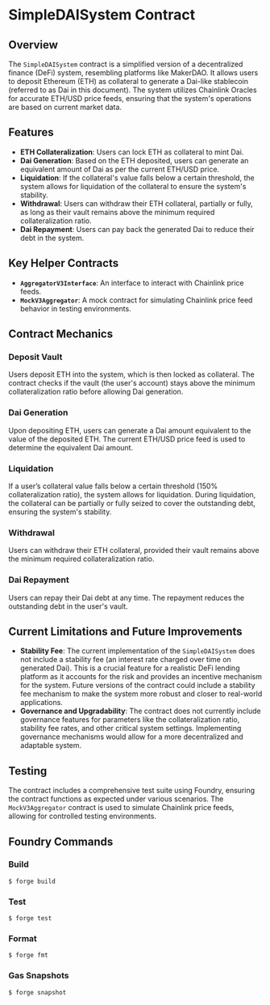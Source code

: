 # SimpleDAISystem Contract

## Overview
The `SimpleDAISystem` contract is a simplified version of a decentralized finance (DeFi) system, resembling platforms like MakerDAO. It allows users to deposit Ethereum (ETH) as collateral to generate a Dai-like stablecoin (referred to as Dai in this document). The system utilizes Chainlink Oracles for accurate ETH/USD price feeds, ensuring that the system's operations are based on current market data.

## Features
- **ETH Collateralization**: Users can lock ETH as collateral to mint Dai.
- **Dai Generation**: Based on the ETH deposited, users can generate an equivalent amount of Dai as per the current ETH/USD price.
- **Liquidation**: If the collateral's value falls below a certain threshold, the system allows for liquidation of the collateral to ensure the system's stability.
- **Withdrawal**: Users can withdraw their ETH collateral, partially or fully, as long as their vault remains above the minimum required collateralization ratio.
- **Dai Repayment**: Users can pay back the generated Dai to reduce their debt in the system.

## Key Helper Contracts
- **`AggregatorV3Interface`**: An interface to interact with Chainlink price feeds.
- **`MockV3Aggregator`**: A mock contract for simulating Chainlink price feed behavior in testing environments.

## Contract Mechanics
### Deposit Vault
Users deposit ETH into the system, which is then locked as collateral. The contract checks if the vault (the user's account) stays above the minimum collateralization ratio before allowing Dai generation.

### Dai Generation
Upon depositing ETH, users can generate a Dai amount equivalent to the value of the deposited ETH. The current ETH/USD price feed is used to determine the equivalent Dai amount.

### Liquidation
If a user’s collateral value falls below a certain threshold (150% collateralization ratio), the system allows for liquidation. During liquidation, the collateral can be partially or fully seized to cover the outstanding debt, ensuring the system's stability.

### Withdrawal
Users can withdraw their ETH collateral, provided their vault remains above the minimum required collateralization ratio.

### Dai Repayment
Users can repay their Dai debt at any time. The repayment reduces the outstanding debt in the user's vault.

## Current Limitations and Future Improvements
- **Stability Fee**: The current implementation of the `SimpleDAISystem` does not include a stability fee (an interest rate charged over time on generated Dai). This is a crucial feature for a realistic DeFi lending platform as it accounts for the risk and provides an incentive mechanism for the system. Future versions of the contract could include a stability fee mechanism to make the system more robust and closer to real-world applications.
- **Governance and Upgradability**: The contract does not currently include governance features for parameters like the collateralization ratio, stability fee rates, and other critical system settings. Implementing governance mechanisms would allow for a more decentralized and adaptable system.

## Testing
The contract includes a comprehensive test suite using Foundry, ensuring the contract functions as expected under various scenarios. The `MockV3Aggregator` contract is used to simulate Chainlink price feeds, allowing for controlled testing environments.


## Foundry Commands

### Build

```shell
$ forge build
```

### Test

```shell
$ forge test
```

### Format

```shell
$ forge fmt
```

### Gas Snapshots

```shell
$ forge snapshot
```
